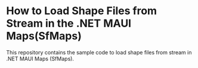# How to Load Shape Files from Stream in the .NET MAUI Maps(SfMaps)
This repository contains the sample code to load shape files from stream in .NET MAUI Maps (SfMaps).

